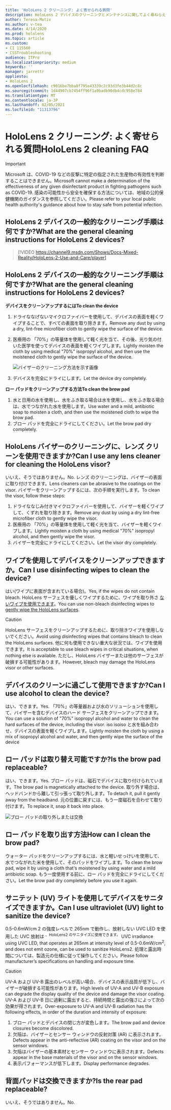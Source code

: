 ```yaml
---
title: 'HoloLens 2 クリーニング: よく寄せられる質問'
description: HoloLens 2 デバイスのクリーニングとメンテナンスに関してよく尋ねらえたすべての質問に対する最新の回答を取得します。
author: Teresa-Motiv
ms.author: v-tea
ms.date: 4/14/2020
ms.prod: hololens
ms.topic: article
ms.custom:
- CI 115560
- CSSTroubleshooting
audience: ITPro
ms.localizationpriority: medium
keywords: ''
manager: jarrettr
appliesto:
- HoloLens 2
ms.openlocfilehash: c9016be7bba8f795e43339c2c93d3fe3b44d2c8c
ms.sourcegitcommit: 1d44907cb7454ff96f1a9badb90db4cdc958e784
ms.translationtype: MT
ms.contentlocale: ja-JP
ms.lasthandoff: 02/05/2021
ms.locfileid: "11313796"
---
```

# <span data-ttu-id="51c72-103">HoloLens 2 クリーニング: よく寄せられる質問</span><span class="sxs-lookup"><span data-stu-id="51c72-103">HoloLens 2 cleaning FAQ</span></span>

> [!IMPORTANT]  
> <span data-ttu-id="51c72-104">Microsoft は、COVID-19 などの反撃に特定の指定された生産物の有効性を判断することはできません。</span><span class="sxs-lookup"><span data-stu-id="51c72-104">Microsoft cannot make a determination of the effectiveness of any given disinfectant product in fighting pathogens such as COVID-19.</span></span> <span data-ttu-id="51c72-105">感染の可能性から安全を確保する方法については、地域の公的保健機関のガイダンスを参照してください。</span><span class="sxs-lookup"><span data-stu-id="51c72-105">Please refer to your local public health authority's guidance about how to stay safe from potential infection.</span></span>  

## <span data-ttu-id="51c72-106">HoloLens 2 デバイスの一般的なクリーニング手順は何ですか?</span><span class="sxs-lookup"><span data-stu-id="51c72-106">What are the general cleaning instructions for HoloLens 2 devices?</span></span>

> [!VIDEO https://channel9.msdn.com/Shows/Docs-Mixed-Reality/HoloLens-2-Use-and-Care/player]
## <span data-ttu-id="51c72-107">HoloLens 2 デバイスの一般的なクリーニング手順は何ですか?</span><span class="sxs-lookup"><span data-stu-id="51c72-107">What are the general cleaning instructions for HoloLens 2 devices?</span></span>
<!-- <iframe src="https://channel9.msdn.com/Shows/Docs-Mixed-Reality/HoloLens-2-Use-and-Care/player" width="960" height="540" allowFullScreen frameBorder="0" title="HoloLens 2 Use and Care - Microsoft Channel 9 Video"></iframe> -->

**<span data-ttu-id="51c72-108">デバイスをクリーンアップするには</span><span class="sxs-lookup"><span data-stu-id="51c72-108">To clean the device</span></span>**

1. <span data-ttu-id="51c72-109">ドライななげないマイクロファイバーを使用して、デバイスの表面を軽くワイプすることで、すべての表面を取り除きます。</span><span class="sxs-lookup"><span data-stu-id="51c72-109">Remove any dust by using a dry, lint-free microfiber cloth to gently wipe the surface of the device.</span></span>
1. <span data-ttu-id="51c72-110">医療用の 「70%」の等量体を使用して軽く光を当て、その後、光り気の付いた医学を使ってデバイスの表面を軽くワイプします。</span><span class="sxs-lookup"><span data-stu-id="51c72-110">Lightly moisten the cloth by using medical "70%" isopropyl alcohol, and then use the moistened cloth to gently wipe the surface of the device.</span></span>

   ![バイザーのクリーニング方法を示す画像](images/hololens-cleaning-visor.png)

1. <span data-ttu-id="51c72-112">デバイスを完全にドライにします。</span><span class="sxs-lookup"><span data-stu-id="51c72-112">Let the device dry completely.</span></span>

**<span data-ttu-id="51c72-113">ロー パッドをクリーンアップする方法</span><span class="sxs-lookup"><span data-stu-id="51c72-113">To clean the brow pad</span></span>**

1. <span data-ttu-id="51c72-114">水と日用の水を使用し、水をふき取る場合は水を使用し、水をふき取る場合は、水でつながれた水を使用します。</span><span class="sxs-lookup"><span data-stu-id="51c72-114">Use water and a mild, antibiotic soap to moisten a cloth, and then use the moistened cloth to wipe the brow pad.</span></span>
1. <span data-ttu-id="51c72-115">ブロー パッドを完全にドライにしてください。</span><span class="sxs-lookup"><span data-stu-id="51c72-115">Let the brow pad dry completely.</span></span>

## <span data-ttu-id="51c72-116">HoloLens バイザーのクリーニングに、レンズ クリーンを使用できますか?</span><span class="sxs-lookup"><span data-stu-id="51c72-116">Can I use any lens cleaner for cleaning the HoloLens visor?</span></span>

<span data-ttu-id="51c72-117">いいえ、そうではありません。</span><span class="sxs-lookup"><span data-stu-id="51c72-117">No.</span></span> <span data-ttu-id="51c72-118">レンズ のクリーニングは、バイザーの表面に取り付けできます。</span><span class="sxs-lookup"><span data-stu-id="51c72-118">Lens cleaners can be abrasive to the coatings on the visor.</span></span> <span data-ttu-id="51c72-119">バイザーをクリーンアップするには、次の手順を実行します。</span><span class="sxs-lookup"><span data-stu-id="51c72-119">To clean the visor, follow these steps:</span></span>  

1. <span data-ttu-id="51c72-120">ドライななじみ付きマイクロファイバーを使用して、バイザーを軽くワイプして、くずれを取り除きます。</span><span class="sxs-lookup"><span data-stu-id="51c72-120">Remove any dust by using a dry lint-free microfiber cloth to gently wipe the visor.</span></span>
1. <span data-ttu-id="51c72-121">医療用の 「70%」の等量体を使用して軽く光を当て、バイザーを軽くワイプします。</span><span class="sxs-lookup"><span data-stu-id="51c72-121">Lightly moisten a cloth by using medical "70%" isopropyl alcohol, and then gently wipe the visor.</span></span>
1. <span data-ttu-id="51c72-122">バイザーを完全にドライにしてください。</span><span class="sxs-lookup"><span data-stu-id="51c72-122">Let the visor dry completely.</span></span>

## <span data-ttu-id="51c72-123">ワイプを使用してデバイスをクリーンアップできますか。</span><span class="sxs-lookup"><span data-stu-id="51c72-123">Can I use disinfecting wipes to clean the device?</span></span>

<span data-ttu-id="51c72-124">はい(ワイプに表面が含まれている場合)。</span><span class="sxs-lookup"><span data-stu-id="51c72-124">Yes, if the wipes do not contain bleach.</span></span> <span data-ttu-id="51c72-125">HoloLens サーフェスを優しくワイプするために、ワイプを取り外さ [ないワイプを使用できます](#what-are-the-general-cleaning-instructions-for-hololens-2-devices)。</span><span class="sxs-lookup"><span data-stu-id="51c72-125">You can use non-bleach disinfecting wipes to [gently wipe the HoloLens surfaces](#what-are-the-general-cleaning-instructions-for-hololens-2-devices).</span></span>  

> [!CAUTION]  
> <span data-ttu-id="51c72-126">HoloLens サーフェスをクリーンアップするために、取り除きワイプを使用しないでください。</span><span class="sxs-lookup"><span data-stu-id="51c72-126">Avoid using disinfecting wipes that contains bleach to clean the HoloLens surfaces.</span></span> <span data-ttu-id="51c72-127">他に何も使用できない重大な状況では、ワイプを使用できます。</span><span class="sxs-lookup"><span data-stu-id="51c72-127">It is acceptable to use bleach wipes in critical situations, when nothing else is available.</span></span> <span data-ttu-id="51c72-128">ただし、HoloLens バイザーまたは他のサーフェスが破損する可能性があります。</span><span class="sxs-lookup"><span data-stu-id="51c72-128">However, bleach may damage the HoloLens visor or other surfaces.</span></span>

## <span data-ttu-id="51c72-129">デバイスのクリーンに過ごして使用できますか?</span><span class="sxs-lookup"><span data-stu-id="51c72-129">Can I use alcohol to clean the device?</span></span>

<span data-ttu-id="51c72-130">はい、できます。</span><span class="sxs-lookup"><span data-stu-id="51c72-130">Yes.</span></span> <span data-ttu-id="51c72-131">「70%」の等量器および水のソリューションを使用して、バイザーを含むデバイスのハード サーフェスをクリーンアップできます。</span><span class="sxs-lookup"><span data-stu-id="51c72-131">You can use a solution of "70%" isopropyl alcohol and water to clean the hard surfaces of the device, including the visor.</span></span> <span data-ttu-id="51c72-132">iso isoiso と水を組み合わせ、デバイスの表面を軽くワイプします。</span><span class="sxs-lookup"><span data-stu-id="51c72-132">Lightly moisten the cloth by using a mix of isopropyl alcohol and water, and then gently wipe the surface of the device</span></span>

## <span data-ttu-id="51c72-133">ロー パッドは取り替え可能ですか?</span><span class="sxs-lookup"><span data-stu-id="51c72-133">Is the brow pad replaceable?</span></span>

<span data-ttu-id="51c72-134">はい、できます。</span><span class="sxs-lookup"><span data-stu-id="51c72-134">Yes.</span></span> <span data-ttu-id="51c72-135">ブロー パッドは、磁石でデバイスに取り付けられています。</span><span class="sxs-lookup"><span data-stu-id="51c72-135">The brow pad is magnetically attached to the device.</span></span> <span data-ttu-id="51c72-136">取り外す場合は、ヘッドバンドから離して引っ張って取り外します。</span><span class="sxs-lookup"><span data-stu-id="51c72-136">To detach it, pull it gently away from the headband.</span></span> <span data-ttu-id="51c72-137">元の位置に戻すには、もう一度磁石を合わせて取り付けます。</span><span class="sxs-lookup"><span data-stu-id="51c72-137">To replace it, snap it back into place.</span></span>

![ブロー パッドの取り外しまたは交換](images/hololens2-remove-browpad.png)

## <span data-ttu-id="51c72-139">ロー パッドを取り出す方法</span><span class="sxs-lookup"><span data-stu-id="51c72-139">How can I clean the brow pad?</span></span>

<span data-ttu-id="51c72-140">ウォーター パッドをクリーンアップするには、水と軽いせっけいを使用して、水でつながれた米を使用して、そのパッドをワイプします。</span><span class="sxs-lookup"><span data-stu-id="51c72-140">To clean the brow pad, wipe it by using a cloth that's moistened by using water and a mild antibiotic soap.</span></span> <span data-ttu-id="51c72-141">もう一度使用する前に、ロー パッドを完全にドライにしてください。</span><span class="sxs-lookup"><span data-stu-id="51c72-141">Let the brow pad dry completely before you use it again.</span></span>

## <span data-ttu-id="51c72-142">サニテット (UV) ライトを使用してデバイスをサニタイズできますか。</span><span class="sxs-lookup"><span data-stu-id="51c72-142">Can I use ultraviolet (UV) light to sanitize the device?</span></span>

<span data-ttu-id="51c72-143">0.5-0.6mW/cm 2 の強度レベルで 265nm で動作し、放射しない UVC LED を使用した UVC 放射は <sup> 、HoloLens2 のサニタイズに使用できます。 </sup></span><span class="sxs-lookup"><span data-stu-id="51c72-143">UVC irradiance using UVC LED, that operates at 265nm at intensity level of 0.5-0.6mW/cm<sup>2</sup>, and does not emit ozone, can be used to sanitize HoloLens2.</span></span> <span data-ttu-id="51c72-144">処理と露出時間については、製造元の仕様に従って操作してください。</span><span class="sxs-lookup"><span data-stu-id="51c72-144">Please follow manufacturer’s specifications on handling and exposure time.</span></span>

> [!CAUTION]  
> <span data-ttu-id="51c72-145">UV-A および UV-B 露出のレベルが高い場合、デバイスの表示品質が低下し、バイザーが破損する可能性があります。</span><span class="sxs-lookup"><span data-stu-id="51c72-145">High levels of UV-A and UV-B exposure can degrade the display quality of the device and damage the visor coating.</span></span> <span data-ttu-id="51c72-146">UV-A および UV-B 日に過剰に露出すると、持続時間と露出の強さによって次の効果が得されます。</span><span class="sxs-lookup"><span data-stu-id="51c72-146">Over-exposure to UV-A and UV-B radiation has the following effects, in order of the duration and intensity of exposure:</span></span>
>  
> 1. <span data-ttu-id="51c72-147">ブロー パッドとデバイスの閉じ方が変色します。</span><span class="sxs-lookup"><span data-stu-id="51c72-147">The brow pad and device closures become discolored.</span></span>
> 1. <span data-ttu-id="51c72-148">欠陥は、バイザーとセンサー ウィンドウの反射対策 (AR) に表示されます。</span><span class="sxs-lookup"><span data-stu-id="51c72-148">Defects appear in the anti-reflective (AR) coating on the visor and on the sensor windows.</span></span>
> 1. <span data-ttu-id="51c72-149">欠陥はバイザーの基本素材とセンサー ウィンドウに表示されます。</span><span class="sxs-lookup"><span data-stu-id="51c72-149">Defects appear in the base materials of the visor and on the sensor windows.</span></span>
> 1. <span data-ttu-id="51c72-150">表示パフォーマンスが低下します。</span><span class="sxs-lookup"><span data-stu-id="51c72-150">Display performance degrades.</span></span>

## <span data-ttu-id="51c72-151">背面パッドは交換できますか?</span><span class="sxs-lookup"><span data-stu-id="51c72-151">Is the rear pad replaceable?</span></span>

<span data-ttu-id="51c72-152">いいえ、そうではありません。</span><span class="sxs-lookup"><span data-stu-id="51c72-152">No.</span></span>
